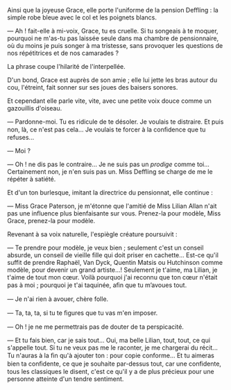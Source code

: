 Ainsi que la joyeuse Grace, elle porte l'uniforme de la pension Deffling :
la simple robe bleue avec le col et les poignets blancs.

— Ah ! fait-elle à mi-voix, Grace, tu es cruelle. Si tu songeais à te moquer, pourquoi ne m'as-tu pas laissée seule dans ma chambre de pensionnaire, où du moins je puis songer à ma tristesse, sans provoquer les questions de nos répétitrices et de nos camarades ?

La phrase coupe l'hilarité de l'interpellée.

D'un bond, Grace est auprès de son amie ; elle lui jette les bras autour du
cou, l'étreint, fait sonner sur ses joues des baisers sonores.

Et cependant elle parle vite, vite, avec une petite voix douce comme un
gazouillis d'oiseau.

— Pardonne-moi. Tu es ridicule de te désoler. Je voulais te distraire. Et
puis non, là, ce n'est pas cela... Je voulais te forcer à la conﬁdence que tu
refuses...

— Moi ?

— Oh ! ne dis pas le contraire... Je ne suis pas un _prodige_ comme toi...
Certainement non, je n'en suis pas un. Miss Deffling se charge de me le
répéter à satiété.

Et d'un ton burlesque, imitant la directrice du pensionnat, elle continue :

— Miss Grace Paterson, je m'étonne que l'amitié de Miss Lilian Allan n'ait pas une influence plus bienfaisante sur vous. Prenez-la pour modèle, Miss Grace, prenez-la pour modèle.

Revenant à sa voix naturelle, l'espiègle créature poursuivit :

— Te prendre pour modèle, je veux bien ; seulement c'est un conseil absurde, un conseil de vieille fille qui doit priser en cachette... Est-ce qu'il
suffit de prendre Raphaël, Van Dyck, Quentin Matsis ou Hutchinson comme
modèle, pour devenir un grand artiste...! Seulement je t'aime, ma Lilian, je
t'aime de tout mon cœur. Voilà pourquoi j'ai reconnu que ton cœur n'était
pas à moi ; pourquoi je t'ai taquinée, aﬁn que tu m’avoues tout.

— Je n'ai rien à avouer, chère folle.

— Ta, ta, ta, si tu te ﬁgures que tu vas m'en imposer.

— Oh ! je ne me permettrais pas de douter de ta perspicacité.

— Et tu fais bien, car je sais tout... Oui, ma belle Lilian, tout, tout, ce qui
s'appelle tout. Si tu ne veux pas me le raconter, je me chargerai du récit...
Tu n'auras à la ﬁn qu'à ajouter ton : pour copie conforme... Et tu aimeras
bien ta conﬁdente, ce que je souhaite par-dessus tout, car une confidente,
tous les classiques le disent, c'est ce qu'il y a de plus précieux pour une
personne atteinte d'un tendre sentiment.
